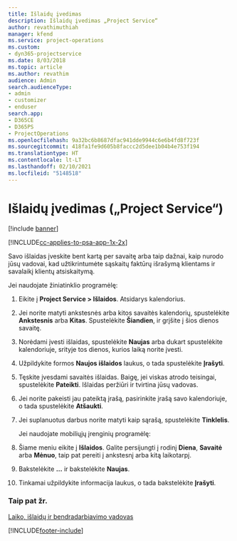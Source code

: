 ```yaml
---
title: Išlaidų įvedimas
description: Išlaidų įvedimas „Project Service“
author: revathimuthiah
manager: kfend
ms.service: project-operations
ms.custom:
- dyn365-projectservice
ms.date: 8/03/2018
ms.topic: article
ms.author: revathim
audience: Admin
search.audienceType:
- admin
- customizer
- enduser
search.app:
- D365CE
- D365PS
- ProjectOperations
ms.openlocfilehash: 9a32bc6b8687dfac941dde9944c6e6b4fd8f723f
ms.sourcegitcommit: 418fa1fe9d605b8faccc2d5dee1b04b4e753f194
ms.translationtype: HT
ms.contentlocale: lt-LT
ms.lasthandoff: 02/10/2021
ms.locfileid: "5148518"
---
```

# <a name="enter-expenses-project-service"></a>Išlaidų įvedimas („Project Service“)

[!include [banner](../includes/psa-now-project-operations.md)]

[!INCLUDE[cc-applies-to-psa-app-1x-2x](../includes/cc-applies-to-psa-app-1x-2x.md)]

Savo išlaidas įveskite bent kartą per savaitę arba taip dažnai, kaip nurodo jūsų vadovai, kad užtikrintumėte sąskaitų faktūrų išrašymą klientams ir savalaikį klientų atsiskaitymą.  
  
 Jei naudojate žiniatinklio programėlę:  
  
1. Eikite į **Project Service > Išlaidos**. Atsidarys kalendorius.  
  
2. Jei norite matyti ankstesnės arba kitos savaitės kalendorių, spustelėkite **Ankstesnis** arba **Kitas**. Spustelėkite **Šiandien**, ir grįšite į šios dienos savaitę.  
  
3. Norėdami įvesti išlaidas, spustelėkite **Naujas** arba dukart spustelėkite kalendoriuje, srityje tos dienos, kurios laiką norite įvesti.  
  
4. Užpildykite formos **Naujos išlaidos** laukus, o tada spustelėkite **Įrašyti**.  
  
5. Tęskite įvesdami savaitės išlaidas. Baigę, jei viskas atrodo teisingai, spustelėkite **Pateikti**. Išlaidas peržiūri ir tvirtina jūsų vadovas.  
  
6. Jei norite pakeisti jau pateiktą įrašą, pasirinkite įrašą savo kalendoriuje, o tada spustelėkite **Atšaukti**.  
  
7. Jei suplanuotus darbus norite matyti kaip sąrašą, spustelėkite **Tinklelis**.  
  
   Jei naudojate mobiliųjų įrenginių programėlę:  
  
8. Šiame meniu eikite į **Išlaidos**.     Galite persijungti į rodinį **Diena**, **Savaitė** arba **Mėnuo**, taip pat pereiti į ankstesnį arba kitą laikotarpį.  
  
9. Bakstelėkite **...** ir bakstelėkite **Naujas**.  
  
10. Tinkamai užpildykite informacija laukus, o tada bakstelėkite **Įrašyti**.  
  
### <a name="see-also"></a>Taip pat žr.  
 [Laiko, išlaidų ir bendradarbiavimo vadovas](../psa/time-expense-collaboration-guide.md)


[!INCLUDE[footer-include](../includes/footer-banner.md)]